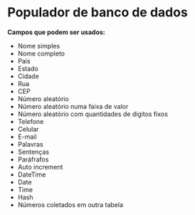 Populador de banco de dados
===================================

**Campos que podem ser usados:**
* Nome simples
* Nome completo
* País
* Estado
* Cidade
* Rua
* CEP
* Número aleatório
* Número aleatório numa faixa de valor
* Número aleatório com quantidades de dígitos fixos
* Telefone
* Celular
* E-mail
* Palavras
* Sentenças
* Paráfrafos
* Auto increment
* DateTime
* Date
* Time
* Hash
* Números coletados em outra tabela

